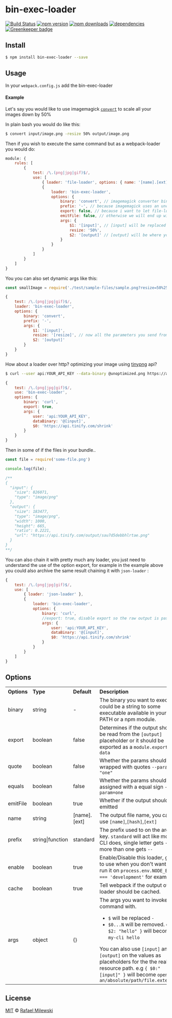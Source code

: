 # bin-exec-loader

[![Build Status](https://travis-ci.org/milewski/bin-exec-loader.svg?branch=master)](https://travis-ci.org/milewski/bin-exec-loader)
[![npm version](https://badge.fury.io/js/bin-exec-loader.svg)](https://badge.fury.io/js/bin-exec-loader)
[![npm downloads](https://img.shields.io/npm/dm/bin-exec-loader.svg)](https://www.npmjs.com/package/bin-exec-loader)
[![dependencies](https://david-dm.org/milewski/bin-exec-loader.svg)](https://www.npmjs.com/package/bin-exec-loader)
[![Greenkeeper badge](https://badges.greenkeeper.io/milewski/bin-exec-loader.svg)](https://greenkeeper.io/)

## Install

```bash
$ npm install bin-exec-loader --save
```

## Usage

In your `webpack.config.js` add the bin-exec-loader

#### Example

Let's say you would like to use imagemagick [`convert`](https://www.imagemagick.org/script/convert.php) to scale all your images down by 50%

In plain bash you would do like this:

```bash
$ convert input/image.png -resize 50% output/image.png
```

Then if you wish to execute the same command but as a webpack-loader you would do:

```js
module: {
    rules: [
        {
            test: /\.(png|jpg|gif)$/,
            use: [
                { loader: 'file-loader', options: { name: '[name].[ext]' } },
                {
                    loader: 'bin-exec-loader',
                    options: {
                        binary: 'convert', // imagemagick converter binary
                        prefix: '-', // because imagemagick uses an uncommon syntax -like-this --instead-of-this
                        export: false, // because i want to let file-loader handle the output
                        emitFile: false, // otherwise we will end up with the original input file also saved on disk
                        args: {
                            $1: '[input]', // [input] will be replaced by the current file that is being proceed
                            resize: '50%',
                            $2: '[output]' // [output] will be where your output get's temporarily written
                        }
                    }
                }
            ]
        }
    ]
}
```

You you can also set dynamic args like this:

```js
const smallImage = require('./test/sample-files/sample.png?resize=50%25') // 50%25 is the encoded version of 50%
```
```js
{
    test: /\.(png|jpg|gif)$/,
    loader: 'bin-exec-loader',
    options: {
        binary: 'convert',
        prefix: '-', 
        args: {
            $1: '[input]',
            resize: '[resize]', // now all the parameters you send from the queryString will be available here as [param]
            $2: '[output]'
        }
    }
}
```

How about a loader over http? optimizing your image using [tinypng](https://tinypng.com/developers/reference) api?

```bash
$ curl --user api:YOUR_API_KEY --data-binary @unoptimized.png https://api.tinify.com/shrink
```

```js
{
    test: /\.(png|jpg|gif)$/,
    use: 'bin-exec-loader',
    options: {
        binary: 'curl',
        export: true,
        args: {
            user: 'api:YOUR_API_KEY',
            dataBinary: '@[input]',
            $0: 'https://api.tinify.com/shrink'
        }
    }
}
```

Then in some of if the files in your bundle..

```js
const file = require('some-file.png')

console.log(file);

/**
{
  "input": {
    "size": 826071,
    "type": "image/png"
  },
  "output": {
    "size": 183477,
    "type": "image/png",
    "width": 1000,
    "height": 665,
    "ratio": 0.2221,
    "url": "https://api.tinify.com/output/sau7d5debbhlrtae.png"
  }
}
**/
```

You can also chain it with pretty much any loader, you just need to understand the use of the option export, for example in the example above you could also archive the same result chaining it with `json-loader` :

```js
{
    test: /\.(png|jpg|gif)$/,
    use: [
        { loader: 'json-loader' },
        {
            loader: 'bin-exec-loader',
            options: {
                binary: 'curl',
                //export: true, disable export so the raw output is passed to the next loader
                args: {
                    user: 'api:YOUR_API_KEY',
                    dataBinary: '@[input]',
                    $0: 'https://api.tinify.com/shrink'
                }
            }
        }
    ]
}
```

## Options

<table>
  <tr>
    <th align="left">Options</th>
    <th align="left">Type</th>
    <th align="left">Default</th>
    <th align="left">Description</th>
  </tr>
  <tr>
    <td>binary</td>
    <td>string</td>
    <td>-</td>
    <td>The binary you want to execute, could be a string to some executable available in your PATH or a npm module.</td>
  </tr>
  <tr>
    <td>export</td>
    <td>boolean</td>
    <td>false</td>
    <td>Determines if the output should be read from the <code>[output]</code> placeholder or it should be exported as a <code>module.exports = data</code></td>
  </tr>
  <tr>
    <td>quote</td>
    <td>boolean</td>
    <td>false</td>
    <td>Whether the params should be wrapped with quotes <code>--param "one"</code></td>
  </tr>
  <tr>
    <td>equals</td>
    <td>boolean</td>
    <td>false</td>
    <td>Whether the params should be assigned with a equal sign <code>--param=one</code></td>
  </tr>
  <tr>
    <td>emitFile</td>
    <td>boolean</td>
    <td>true</td>
    <td>Whether if the output should be emitted</td>
  </tr>
  <tr>
    <td>name</td>
    <td>string</td>
    <td>[name].[ext]</td>
    <td>The output file name, you can use <code>[name]</code>,<code>[hash]</code>,<code>[ext]</code></td>
  </tr>
  <tr>
    <td>prefix</td>
    <td>string|function</td>
    <td>standard</td>
    <td>The prefix used to on the args key. <code>standard</code> will act like most CLI does, single letter gets <code>-</code> more than one gets <code>--</code></td>
  </tr>
  <tr>
    <td>enable</td>
    <td>boolean</td>
    <td>true</td>
    <td>Enable/Disable this loader, good to use when you don't want to run it on <code>process.env.NODE_ENV === 'development'</code> for example.</td>
  </tr>
  <tr>
    <td>cache</td>
    <td>boolean</td>
    <td>true</td>
    <td>Tell webpack if the output of this loader should be cached.</td>
  </tr>
  <tr>
    <td>args</td>
    <td>object</td>
    <td>{}</td>
    <td>
    The args you want to invoke your command with.
    <ul>
        <li><code>$</code> will be replaced <code>-</code></li>
        <li><code>$0...N</code> will be removed. e.g <code>{ $2: "hello" }</code> will become <code>my-cli hello</code></li>
    </ul>
     You can also use <code>[input]</code> and <code>[output]</code> on the values as placeholders for the the real resource path.
     e.g <code>{ $0:"[input]" }</code> will become <code>open an/absolute/path/file.extension</code>
  </tr>
</table>

## License 

[MIT](LICENSE) © [Rafael Milewski](https://github.com/milewski)
